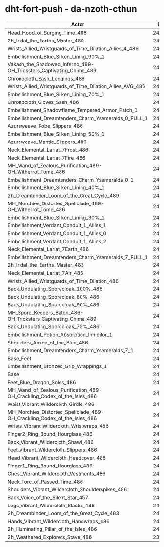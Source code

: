 # dht-fort-push - da-nzoth-cthun
| Actor | DPS | Increase |
|---|:---:|:---:|
|Head_Hood_of_Surging_Time_486|246089|1.94%|
|2h_Iridal_the_Earths_Master_489|245804|1.82%|
|Wrists_Allied_Wristguards_of_Time_Dilation_Allies_4_486|245737|1.79%|
|Embellishment_Blue_Silken_Lining_90%_1|245686|1.77%|
|Vakash_the_Shadowed_Inferno_489-OH_Tricksters_Captivating_Chime_489|244998|1.49%|
|Chronocloth_Sash_Leggings_486|244915|1.45%|
|Wrists_Allied_Wristguards_of_Time_Dilation_Allies_AVG_486|244875|1.44%|
|Embellishment_Blue_Silken_Lining_70%_1|244759|1.39%|
|Chronocloth_Gloves_Sash_486|244615|1.33%|
|Embellishment_Shadowflame_Tempered_Armor_Patch_1|244149|1.13%|
|Embellishment_Dreamtenders_Charm_Ysemeralds_0_FULL_1|244083|1.11%|
|Azureweave_Robe_Slippers_486|243999|1.07%|
|Embellishment_Blue_Silken_Lining_50%_1|243731|0.96%|
|Azureweave_Mantle_Slippers_486|243612|0.91%|
|Neck_Elemental_Lariat_7Frost_486|243510|0.87%|
|Neck_Elemental_Lariat_7Fire_486|243342|0.80%|
|MH_Wand_of_Zealous_Purification_489-OH_Witherrot_Tome_486|243316|0.79%|
|Embellishment_Dreamtenders_Charm_Ysemeralds_0_1|243243|0.76%|
|Embellishment_Blue_Silken_Lining_40%_1|243234|0.76%|
|2h_Dreambinder_Loom_of_the_Great_Cycle_489|243111|0.70%|
|MH_Morchies_Distorted_Spellblade_489-OH_Witherrot_Tome_486|242950|0.64%|
|Embellishment_Blue_Silken_Lining_30%_1|242903|0.62%|
|Embellishment_Verdant_Conduit_1_Allies_1|242777|0.57%|
|Embellishment_Verdant_Conduit_1_Allies_0|242768|0.56%|
|Embellishment_Verdant_Conduit_1_Allies_2|242756|0.56%|
|Neck_Elemental_Lariat_7Earth_486|242698|0.53%|
|Embellishment_Dreamtenders_Charm_Ysemeralds_7_FULL_1|242560|0.48%|
|2h_Iridal_the_Earths_Master_483|242506|0.45%|
|Neck_Elemental_Lariat_7Air_486|242502|0.45%|
|Wrists_Allied_Wristguards_of_Time_Dilation_486|242420|0.42%|
|Back_Undulating_Sporecloak_100%_486|242219|0.34%|
|Back_Undulating_Sporecloak_80%_486|242110|0.29%|
|Back_Undulating_Sporecloak_90%_486|242082|0.28%|
|MH_Spore_Keepers_Baton_486-OH_Tricksters_Captivating_Chime_489|242076|0.28%|
|Back_Undulating_Sporecloak_75%_486|241994|0.24%|
|Embellishment_Potion_Absorption_Inhibitor_1|241943|0.22%|
|Shoulders_Amice_of_the_Blue_486|241931|0.22%|
|Embellishment_Dreamtenders_Charm_Ysemeralds_7_1|241902|0.20%|
|Base_Feet|241677|0.11%|
|Embellishment_Bronzed_Grip_Wrappings_1|241442|0.01%|
|Base|241410|0.00%|
|Feet_Blue_Dragon_Soles_486|241258|-0.06%|
|MH_Wand_of_Zealous_Purification_489-OH_Crackling_Codex_of_the_Isles_486|241175|-0.10%|
|Waist_Vibrant_Wildercloth_Girdle_486|240997|-0.17%|
|MH_Morchies_Distorted_Spellblade_489-OH_Crackling_Codex_of_the_Isles_486|240897|-0.21%|
|Wrists_Vibrant_Wildercloth_Wristwraps_486|240891|-0.21%|
|Finger2_Ring_Bound_Hourglass_486|240792|-0.26%|
|Back_Vibrant_Wildercloth_Shawl_486|240733|-0.28%|
|Feet_Vibrant_Wildercloth_Slippers_486|240646|-0.32%|
|Head_Vibrant_Wildercloth_Headcover_486|240626|-0.32%|
|Finger1_Ring_Bound_Hourglass_486|240600|-0.34%|
|Chest_Vibrant_Wildercloth_Vestments_486|240577|-0.35%|
|Neck_Torc_of_Passed_Time_486|240439|-0.40%|
|Shoulders_Vibrant_Wildercloth_Shoulderspikes_486|240263|-0.48%|
|Back_Voice_of_the_Silent_Star_457|240262|-0.48%|
|Legs_Vibrant_Wildercloth_Slacks_486|240171|-0.51%|
|2h_Dreambinder_Loom_of_the_Great_Cycle_483|240121|-0.53%|
|Hands_Vibrant_Wildercloth_Handwraps_486|240051|-0.56%|
|2h_Illuminating_Pillar_of_the_Isles_486|240009|-0.58%|
|2h_Weathered_Explorers_Stave_486|239968|-0.60%|
